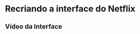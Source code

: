 <h1 font-size="30px">Recriando a interface do Netflix</h1>

<h2 font-size="25px">Vídeo da Interface</h2>
 
 
